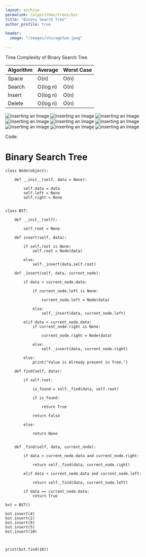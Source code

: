 ```yaml
---
layout: archive
permalink: /algorithms/trees/bst
title: "Binary Search Tree"
author_profile: true

header:
  image: "/images/chicagotwo.jpeg"
  
---
```


Time Complexity of Binary Search Tree

| Algorithm | Average  | Worst Case |
|-----------|----------|------------|
| Space     | O(n)     | O(n)       |
| Search    | O(log n) | O(n)       |
| Insert    | O(log n) | O(n)       |
| Delete    | O(log n) | O(n)       |



![inserting an Image](/images/tree/bst/Page1.jpg)
![inserting an Image](/images/tree/bst/Page2.jpg)
![inserting an Image](/images/tree/bst/Page3.jpg)
![inserting an Image](/images/tree/bst/Page4.jpg)
![inserting an Image](/images/tree/bst/Page5.jpg)
![inserting an Image](/images/tree/bst/Page6.jpg)
![inserting an Image](/images/tree/bst/Page7.jpg)
![inserting an Image](/images/tree/bst/Page8.jpg)
![inserting an Image](/images/tree/bst/Page9.jpg)



Code:

# Binary Search Tree

    class Node(object):

        def __init__(self, data = None):

            self.data = data
            self.left = None
            self.right = None


    class BST:

        def __init__(self):

            self.root = None

        def insert(self, data):

            if self.root is None:
                self.root = Node(data)

            else:
                self._insert(data,self.root)

        def _insert(self, data, current_node):

            if data < current_node.data:

                if current_node.left is None:

                    current_node.left = Node(data)

                else:
                    self._insert(data, current_node.left)

            elif data > current_node.data:
                if current_node.right is None:

                    current_node.right = Node(data)

                else:
                    self._insert(data, current_node.right)

            else:
                print("Value is Already present in Tree.")

        def find(self, data):

            if self.root:

                is_found = self._find(data, self.root)

                if is_found:

                    return True

                return False

            else:

                return None


        def _find(self, data, current_node):

            if data > current_node.data and current_node.right:

                return self._find(data, current_node.right)

            elif data < current_node.data and current_node.left:

                return self._find(data, current_node.left)

            if data == current_node.data:
                return True

    bst = BST()

    bst.insert(4)
    bst.insert(2)
    bst.insert(8)
    bst.insert(5)
    bst.insert(10)



    print(bst.find(10))


